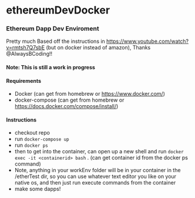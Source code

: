 # ethereumDevDocker
### Ethereum Dapp Dev Enviroment 
Pretty much Based off the instructions in https://www.youtube.com/watch?v=rmtsh7Q7sbE (but on docker instead of amazon), Thanks @AlwaysBCoding!!
#### Note: This is still a work in progress
#### Requirements
- Docker (can get from homebrew or https://www.docker.com/)
- docker-compose (can get from homebrew or https://docs.docker.com/compose/install/)
#### Instructions
- checkout repo
- run `docker-compose up`
- run `docker ps` 
- then to get into the container, can open up a new shell and run `docker exec -it <containerid> bash` . (can get container id from the docker ps command)
- Note, anything in your workEnv folder will be in your container in the /etherTest dir, so you can use whatever text editor you like on your native os, and then just run execute commands from the container
- make some dapps!
